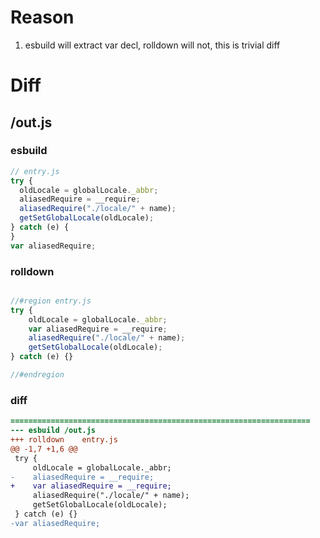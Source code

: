 # Reason
1. esbuild will extract var decl, rolldown will not, this is trivial diff
# Diff
## /out.js
### esbuild
```js
// entry.js
try {
  oldLocale = globalLocale._abbr;
  aliasedRequire = __require;
  aliasedRequire("./locale/" + name);
  getSetGlobalLocale(oldLocale);
} catch (e) {
}
var aliasedRequire;
```
### rolldown
```js

//#region entry.js
try {
	oldLocale = globalLocale._abbr;
	var aliasedRequire = __require;
	aliasedRequire("./locale/" + name);
	getSetGlobalLocale(oldLocale);
} catch (e) {}

//#endregion
```
### diff
```diff
===================================================================
--- esbuild	/out.js
+++ rolldown	entry.js
@@ -1,7 +1,6 @@
 try {
     oldLocale = globalLocale._abbr;
-    aliasedRequire = __require;
+    var aliasedRequire = __require;
     aliasedRequire("./locale/" + name);
     getSetGlobalLocale(oldLocale);
 } catch (e) {}
-var aliasedRequire;

```